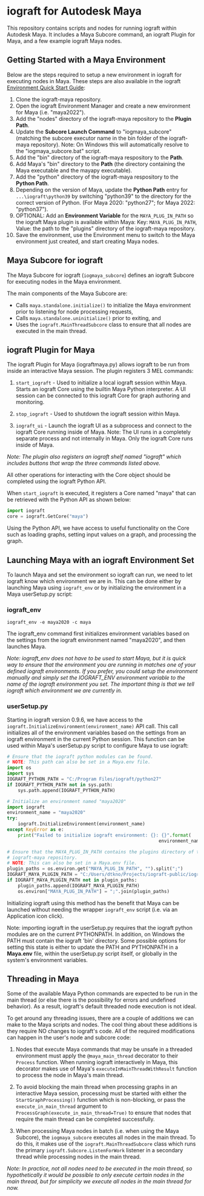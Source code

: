 # iograft for Autodesk Maya

This repository contains scripts and nodes for running iograft within Autodesk Maya. It includes a Maya Subcore command, an iograft Plugin for Maya, and a few example iograft Maya nodes.

## Getting Started with a Maya Environment

Below are the steps required to setup a new environment in iograft for executing nodes in Maya. These steps are also available in the
iograft [Environment Quick Start Guide](https://docs.iograft.com/getting-started/guides/creating-a-new-environment):

1. Clone the iograft-maya repository.
2. Open the iograft Environment Manager and create a new environment for Maya (i.e. "maya2022").
3. Add the "nodes" directory of the iograft-maya repository to the **Plugin Path**.
4. Update the **Subcore Launch Command** to "iogmaya_subcore" (matching the subcore executor name in the bin folder of the iograft-maya repository). Note: On Windows this will automatically resolve to the "iogmaya_subcore.bat" script.
5. Add the "bin" directory of the iograft-maya respository to the **Path**.
6. Add Maya's "bin" directory to the **Path** (the directory containing the Maya executable and the mayapy executable).
7. Add the "python" directory of the iograft-maya respository to the **Python Path**.
8. Depending on the version of Maya, update the **Python Path** entry for `...\iograft\python39` by switching "python39" to the directory for the correct version of Python. (For Maya 2020: "python27"; for Maya 2022: "python37").
9. OPTIONAL: Add an **Environment Variable** for the `MAYA_PLUG_IN_PATH` so the iograft Maya plugin is available within Maya: Key: `MAYA_PLUG_IN_PATH`, Value: the path to the "plugins" directory of the iograft-maya repository.
10. Save the environment, use the Environment menu to switch to the Maya environment just created, and start creating Maya nodes.

## Maya Subcore for iograft

The Maya Subcore for iograft (`iogmaya_subcore`) defines an iograft Subcore for executing nodes in the Maya environment.

The main components of the Maya Subcore are:
- Calls `maya.standalone.initialize()` to initialize the Maya environment prior to listening for node processing requests,
- Calls `maya.standalone.uninitialize()` prior to exiting, and
- Uses the `iograft.MainThreadSubcore` class to ensure that all nodes are executed in the main thread.


## iograft Plugin for Maya

The iograft Plugin for Maya (iograftmaya.py) allows iograft to be run from inside an interactive Maya session. The plugin registers 3 MEL commands:

1. `start_iograft` -
Used to initialize a local iograft session within Maya. Starts an iograft Core using the builtin Maya Python interpreter. A UI session can be connected to this iograft Core for graph authoring and monitoring.

2. `stop_iograft` -
Used to shutdown the iograft session within Maya.

3. `iograft_ui` -
Launch the iograft UI as a subprocess and connect to the iograft Core running inside of Maya. Note: The UI runs in a completely separate process and not internally in Maya. Only the iograft Core runs inside of Maya.

*Note: The plugin also registers an iograft shelf named "iograft" which includes buttons that wrap the three commands listed above.*

All other operations for interacting with the Core object should be completed using the iograft Python API.

When `start_iograft` is executed, it registers a Core named "maya" that can be retrieved with the Python API as shown below:

```python
import iograft
core = iograft.GetCore("maya")
```

Using the Python API, we have access to useful functionality on the Core such as loading graphs, setting input values on a graph, and processing the graph.

## Launching Maya with an iograft Environment Set

To launch Maya and set the environment so iograft can run, we need to let iograft know which environment we are in. This can be done either by launching Maya using `iograft_env` or by initializing the environment in a Maya userSetup.py script:

### iograft_env

`iograft_env -e maya2020 -c maya`

The iograft_env command first initializes environment variables based on the settings from the iograft environment named "maya2020", and then launches Maya.

*Note: iograft_env does not have to be used to start Maya, but it is quick way to ensure that the environment you are running in matches one of your defined iograft environments. If you prefer, you could setup the environment manually and simply set the IOGRAFT_ENV environment variable to the name of the iograft environment you set. The important thing is that we tell iograft which environment we are currently in.*

### userSetup.py

Starting in iograft version 0.9.6, we have access to the `iograft.InitializeEnvironment(environment_name)` API call. This call initializes all of the environment variables based on the settings from an iograft environment in the current Python session. This function can be used within Maya's userSetup.py script to configure Maya to use iograft:

```python
# Ensure that the iograft python modules can be found.
# NOTE: This path can also be set in a Maya.env file.
import os
import sys
IOGRAFT_PYTHON_PATH = "C:/Program Files/iograft/python27"
if IOGRAFT_PYTHON_PATH not in sys.path:
    sys.path.append(IOGRAFT_PYTHON_PATH)

# Initialize an environment named "maya2020"
import iograft
environment_name = "maya2020"
try:
    iograft.InitializeEnvironment(environment_name)
except KeyError as e:
    print("Failed to initialize iograft environment: {}: {}".format(
                                                        environment_name, e))

# Ensure that the MAYA_PLUG_IN_PATH contains the plugins directory of the
# iograft-maya repository.
# NOTE: This can also be set in a Maya.env file.
plugin_paths = os.environ.get("MAYA_PLUG_IN_PATH", "").split(";")
IOGRAFT_MAYA_PLUGIN_PATH = "C:/Users/dtkno/Projects/iograft-public/iograft-maya/plugins"
if IOGRAFT_MAYA_PLUGIN_PATH not in plugin_paths:
    plugin_paths.append(IOGRAFT_MAYA_PLUGIN_PATH)
    os.environ["MAYA_PLUG_IN_PATH"] = ";".join(plugin_paths)
```

Initializing iograft using this method has the benefit that Maya can be launched without needing the wrapper `iograft_env` script (i.e. via an Application icon click).

Note: importing iograft in the userSetup.py requires that the iograft python modules are on the current PYTHONPATH. In addition, on Windows the PATH must contain the iograft 'bin' directory. Some possible options for setting this state is either to update the PATH and PYTHONPATH in a **Maya.env** file, within the userSetup.py script itself, or globally in the system's environment variables.


## Threading in Maya

Some of the available Maya Python commands are expected to be run in the main thread (or else there is the possibility for errors and undefined behavior). As a result, iograft's default threaded node execution is not ideal.

To get around any threading issues, there are a couple of additions we can make to the Maya scripts and nodes. The cool thing about these additions is they require NO changes to iograft's code. All of the required modifications can happen in the user's node and subcore code:

1. Nodes that execute Maya commands that may be unsafe in a threaded environment must apply the `@maya_main_thread` decorator to their `Process` function. When running iograft interactively in Maya, this decorator makes use of Maya's `executeInMainThreadWithResult` function to process the node in Maya's main thread.

2. To avoid blocking the main thread when processing graphs in an interactive Maya session, processing must be started with either the `StartGraphProcessing()` function which is non-blocking, or pass the `execute_in_main_thread` argument to `ProcessGraph(execute_in_main_thread=True)` to ensure that nodes that require the main thread can be completed successfully.

3. When processing Maya nodes in batch (i.e. when using the Maya Subcore), the `iogmaya_subcore` executes all nodes in the main thread. To do this, it makes use of the `iograft.MainThreadSubcore` class which runs the primary `iograft.Subcore.ListenForWork` listener in a secondary thread while processing nodes in the main thread.

*Note: In practice, not all nodes need to be executed in the main thread, so hypothetically it would be possible to only execute certain nodes in the main thread, but for simplicity we execute all nodes in the main thread for now.*
